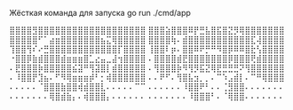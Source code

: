 Жёсткая команда для запуска go run ./cmd/app

⣿⣿⣿⣿⣻⣿⣿⣿⣿⣿⣿⣿⣿⣿⣿⣿⣿⣿⣿⣿⣿⣿⣿⣿
⣿⣿⣿⣵⣿⣿⣿⠿⡟⣛⣧⣿⣯⣿⣝⡻⢿⣿⣿⣿⣿⣿⣿⣿
⣿⣿⣿⣿⣿⠋⠁⣴⣶⣿⣿⣿⣿⣿⣿⣿⣦⣍⢿⣿⣿⣿⣿⣿
⣿⣿⣿⣿⢷⠄⣾⣿⣿⣿⣿⣿⣿⣿⣿⣿⣿⣿⣏⢼⣿⣿⣿⣿
⢹⣿⣿⢻⠎⠔⣛⣿⣿⣿⣿⣿⣿⣿⣿⣿⣿⣿⣿⡏⣿⣿⣿⣿
⢸⣿⣿⠇⡶⠄⣿⣿⠿⠟⡛⠛⠻⣿⡿⠿⠿⣿⣗⢣⣿⣿⣿⣿
⠐⣿⣿⡿⣷⣾⣿⣿⣿⣾⣶⣶⣶⣿⣁⣔⣤⣀⣼⢲⣿⣿⣿⣿
⠄⣿⣿⣿⣿⣾⣟⣿⣿⣿⣿⣿⣿⣿⡿⣿⣿⣿⢟⣾⣿⣿⣿⣿
⠄⣟⣿⣿⣿⡷⣿⣿⣿⣿⣿⣮⣽⠛⢻⣽⣿⡇⣾⣿⣿⣿⣿⣿
⠄⢻⣿⣿⣿⡷⠻⢻⡻⣯⣝⢿⣟⣛⣛⣛⠝⢻⣿⣿⣿⣿⣿⣿
⠄⠸⣿⣿⡟⣹⣦⠄⠋⠻⢿⣶⣶⣶⡾⠃⡂⢾⣿⣿⣿⣿⣿⣿
⠄⠄⠟⠋⠄⢻⣿⣧⣲⡀⡀⠄⠉⠱⣠⣾⡇⠄⠉⠛⢿⣿⣿⣿
⠄⠄⠄⠄⠄⠈⣿⣿⣿⣷⣿⣿⢾⣾⣿⣿⣇⠄⠄⠄⠄⠄⠉⠉
⠄⠄⠄⠄⠄⠄⠸⣿⣿⠟⠃⠄⠄⢈⣻⣿⣿⠄⠄⠄⠄⠄⠄⠄
⠄⠄⠄⠄⠄⠄⠄⢿⣿⣾⣷⡄⠄⢾⣿⣿⣿⡄⠄⠄⠄⠄⠄⠄
⠄⠄⠄⠄⠄⠄⠄⠸⣿⣿⣿⠃⠄⠈⢿⣿⣿⠄⠄⠄⠄⠄⠄⠄